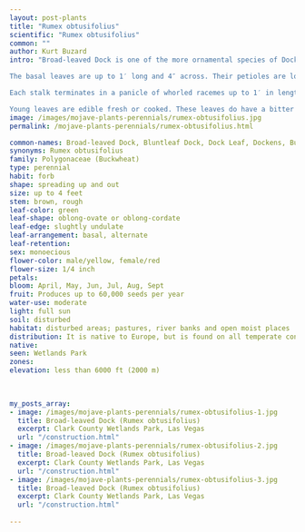 ```yaml
---
layout: post-plants
title: "Rumex obtusifolius"
scientific: "Rumex obtusifolius"
common: ""
author: Kurt Buzard
intro: "Broad-leaved Dock is one of the more ornamental species of Docks. It is fairly easy to distinguish from other Docks by its shiny leaves, which are rather broad, well-rounded or cordate at the base, and crisped along their margins. Another distinctive characteristic is the appearance of the calyx, which has spiny teeth along its margins.

The basal leaves are up to 1′ long and 4″ across. Their petioles are long and slender, while their blades are oblong-ovate or oblong-cordate, crisped and slightly undulate along the margins, and glabrous.

Each stalk terminates in a panicle of whorled racemes up to 1′ in length. The whorls of greenish red flowers are somewhat interrupted along the length of the racemes. The flowers droop downward from pedicels about ½” in length when they are fully developed. Each flower is about ¼” long, consisting of 6 sepals (3 inner and 3 outer sepals) and no petals. Like other Rumex spp. (Docks), Broad-leaved Dock is monoecious and has staminate (male) and pistillate (female) flowers on the same plant. Both types of flowers are intermingled together on the racemes. The male flowers have 6 stamens and inner sepals that are dull yellow, while the female flowers have a pistil and inner sepals that are often red. As the female flowers develop, their inner sepals become enlarged and surround a single tubercle (hard-coated seed). Each face of this tripartite fruit is oval-cordate or oval-deltoid in shape; its margins are membranous and there are 2-4 spiny teeth along each margin, particularly in the upper half. In bright sunlight, these fruits often turn bright red and are rather colorful. A flower produces a single seed, wrapped in the persistent tepals, which form a capsule-like structure and dry to rusty brown.

Young leaves are edible fresh or cooked. These leaves do have a bitter taste, especially the older they become. Some people will cook leaves in at least one change of water in order to reduce the bitterness."
image: /images/mojave-plants-perennials/rumex-obtusifolius.jpg
permalink: /mojave-plants-perennials/rumex-obtusifolius.html

common-names: Broad-leaved Dock, Bluntleaf Dock, Dock Leaf, Dockens, Butter Dock, Bitter Dock
synonyms: Rumex obtusifolius
family: Polygonaceae (Buckwheat)
type: perennial
habit: forb
shape: spreading up and out
size: up to 4 feet
stem: brown, rough
leaf-color: green
leaf-shape: oblong-ovate or oblong-cordate
leaf-edge: slughtly undulate
leaf-arrangement: basal, alternate
leaf-retention: 
sex: monoecious
flower-color: male/yellow, female/red
flower-size: 1/4 inch
petals: 
bloom: April, May, Jun, Jul, Aug, Sept
fruit: Produces up to 60,000 seeds per year
water-use: moderate
light: full sun
soil: disturbed
habitat: disturbed areas; pastures, river banks and open moist places
distribution: It is native to Europe, but is found on all temperate continents.
native: 
seen: Wetlands Park
zones: 
elevation: less than 6000 ft (2000 m)
 
   

my_posts_array:
- image: /images/mojave-plants-perennials/rumex-obtusifolius-1.jpg
  title: Broad-leaved Dock (Rumex obtusifolius)
  excerpt: Clark County Wetlands Park, Las Vegas
  url: "/construction.html"
- image: /images/mojave-plants-perennials/rumex-obtusifolius-2.jpg
  title: Broad-leaved Dock (Rumex obtusifolius)
  excerpt: Clark County Wetlands Park, Las Vegas
  url: "/construction.html"
- image: /images/mojave-plants-perennials/rumex-obtusifolius-3.jpg
  title: Broad-leaved Dock (Rumex obtusifolius)
  excerpt: Clark County Wetlands Park, Las Vegas
  url: "/construction.html"
 
---
```

  
  
 <p></p>
  